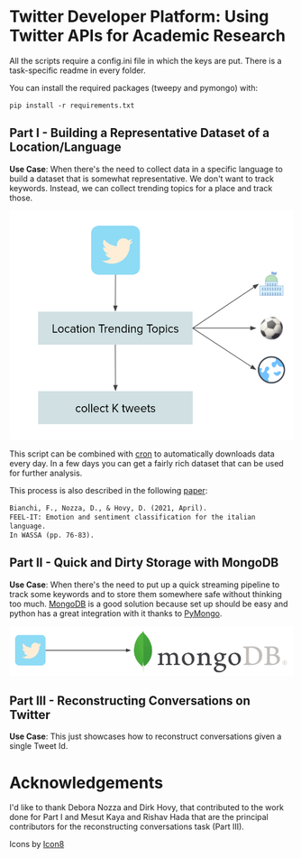 # Twitter Developer Platform: Using Twitter APIs for Academic Research

All the scripts require a config.ini file in which the keys are put. There is a task-specific readme in 
every folder.

You can install the required packages (tweepy and pymongo) with:

    pip install -r requirements.txt

## Part I - Building a Representative Dataset of a Location/Language

**Use Case**: When there's the need to collect data in a specific language to build a dataset that is somewhat
representative. We don't want to track keywords. Instead, we can collect trending topics for a place and track those.

![](img/part_1.png)

This script can be combined with [cron](https://en.wikipedia.org/wiki/Cron) to automatically downloads data every day.
In a few days you can get a fairly rich dataset that can be used for further analysis.

This process is also described in the following [paper](https://aclanthology.org/2021.wassa-1.8/):

    Bianchi, F., Nozza, D., & Hovy, D. (2021, April). 
    FEEL-IT: Emotion and sentiment classification for the italian language. 
    In WASSA (pp. 76-83).


## Part II - Quick and Dirty Storage with MongoDB

**Use Case**: When there's the need to put up a quick streaming pipeline to track some keywords and
to store them somewhere safe without thinking too much. [MongoDB](https://www.mongodb.com/) is a good solution because set up
should be easy and python has a great integration with it thanks to [PyMongo](https://pymongo.readthedocs.io/en/stable/).

![](img/part_2.png)

## Part III - Reconstructing Conversations on Twitter

**Use Case**: This just showcases how to reconstruct conversations given a single Tweet Id.

# Acknowledgements

I'd like to thank Debora Nozza and Dirk Hovy, that contributed to the work done for Part I and Mesut Kaya and Rishav Hada that are the principal contributors for the reconstructing conversations task (Part III).

Icons by [Icon8](https://icons8.com/icons/)